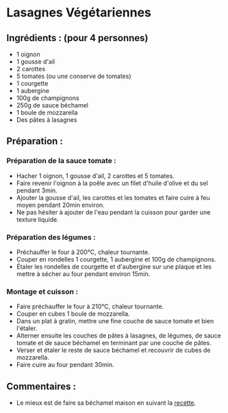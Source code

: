 # Lasagnes Végétariennes

## Ingrédients : (pour 4 personnes)
* 1 oignon
* 1 gousse d'ail
* 2 carottes
* 5 tomates (ou une conserve de tomates)
* 1 courgette
* 1 aubergine
* 100g de champignons
* 250g de sauce béchamel
* 1 boule de mozzarella
* Des pâtes à lasagnes

## Préparation :
### Préparation de la sauce tomate :
* Hacher 1 oignon, 1 gousse d'ail, 2 carottes et 5 tomates.
* Faire revenir l'oignon à la poêle avec un filet d'huile d'olive et du sel pendant 3min.
* Ajouter la gousse d'ail, les carottes et les tomates et faire cuire à feu moyen pendant 20min environ.
* Ne pas hésiter à ajouter de l'eau pendant la cuisson pour garder une texture liquide.

### Préparation des légumes :
* Préchauffer le four à 200°C, chaleur tournante.
* Couper en rondelles 1 courgette, 1 aubergine et 100g de champignons.
* Étaler les rondelles de courgette et d'aubergine sur une plaque et les mettre à sécher au four pendant environ 15min.

### Montage et cuisson :
* Faire préchauffer le four à 210°C, chaleur tournante.
* Couper en cubes 1 boule de mozzarella.
* Dans un plat à gratin, mettre une fine couche de sauce tomate et bien l'étaler.
* Alterner ensuite les couches de pâtes à lasagnes, de légumes, de sauce tomate et de sauce béchamel en terminant par une couche de pâtes.
* Verser et étaler le reste de sauce béchamel et recouvrir de cubes de mozzarella.
* Faire cuire au four pendant 30min.

## Commentaires : 
* Le mieux est de faire sa béchamel maison en suivant la [recette](https://github.com/barthelemy-simon/recettes/blob/master/04%20-%20Sauces%20et%20accompagnements/sauce_bechamel.md).